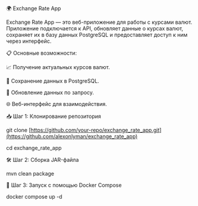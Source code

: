 🌍 Exchange Rate App

Exchange Rate App — это веб-приложение для работы с курсами валют. Приложение подключается к API, обновляет данные о курсах валют, сохраняет их в базу данных PostgreSQL и предоставляет доступ к ним через интерфейс.

📋 Основные возможности:

📈 Получение актуальных курсов валют.

💾 Сохранение данных в PostgreSQL.

🔄 Обновление данных по запросу.

🌐 Веб-интерфейс для взаимодействия.

📥 Шаг 1: Клонирование репозитория

git clone [https://github.com/your-repo/exchange_rate_app.git](https://github.com/alexonlyman/exchange_rate_app)

cd exchange_rate_app

🛠 Шаг 2: Сборка JAR-файла

mvn clean package

🐳 Шаг 3: Запуск с помощью Docker Compose

docker compose up -d


